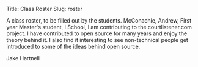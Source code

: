 Title: Class Roster
Slug: roster

A class roster, to be filled out by the students.
McConachie, Andrew, First year Master's student, I School, I am contributing to the courtlistener.com project.
I have contributed to open source for many years and enjoy the theory behind it.  I also find it interesting to
see non-technical people get introduced to some of the ideas behind open source.

Jake Hartnell
